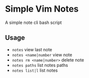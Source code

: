# Simple Vim Notes
A simple note cli bash script

## Usage
- `notes` view last note
- `notes <name|number` view note
- `notes rm <name|number>` delete note
- `notes paths` list notes paths
- `notes list|l` list notes
